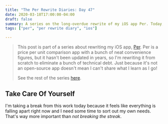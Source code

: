 ```yaml
---
title: "The Per Rewrite Diaries: Day 47"
date: 2020-03-18T17:00:00-04:00
draft: false
summary: A series on the long-overdue rewrite of my iOS app Per. Today, I... take a break.
tags: ["per", "per rewrite diary", "ios"]

---
```


> This post is part of a series about rewriting my iOS app, [Per](https://droppedbits.com/apps/per). Per is a price per unit comparison app with a bunch of neat convenience figures, but it hasn't been updated in years, so I'm rewriting it from scratch to eliminate a bunch of technical debt. Just because it's not an open-source app doesn't mean I can't share what I learn as I go!
> 
> See the rest of the series [here](/tags/per-rewrite-diary/).

## Take Care Of Yourself

I'm taking a break from this work today because it feels like everything is falling apart right now and I need some time to sort out my own needs. That's way more important than _not breaking the streak_.
